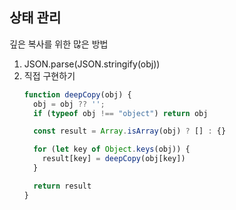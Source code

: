## 상태 관리

깊은 복사를 위한 많은 방법
1. JSON.parse(JSON.stringify(obj))
2. 직접 구현하기
    ```js
    function deepCopy(obj) {
      obj = obj ?? '';
      if (typeof obj !== "object") return obj

      const result = Array.isArray(obj) ? [] : {}

      for (let key of Object.keys(obj)) {
        result[key] = deepCopy(obj[key])
      }

      return result
    }
    ```